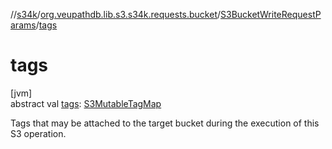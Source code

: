 //[s34k](../../../index.md)/[org.veupathdb.lib.s3.s34k.requests.bucket](../index.md)/[S3BucketWriteRequestParams](index.md)/[tags](tags.md)

# tags

[jvm]\
abstract val [tags](tags.md): [S3MutableTagMap](../../org.veupathdb.lib.s3.s34k.fields.tags/-s3-mutable-tag-map/index.md)

Tags that may be attached to the target bucket during the execution of this S3 operation.
